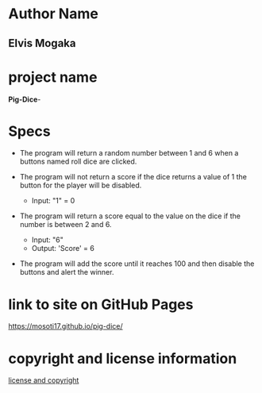 # Author Name
## Elvis Mogaka

# project name
**Pig-Dice**-

# Specs
* The program will return a random number between 1 and 6 when a buttons named roll dice are clicked.

* The program will not return a score if the dice returns a value of 1 the button for the player will  be disabled.
  * Input: "1" = 0
* The program will return a score equal to the value on the dice if the number is between 2 and 6.
    * Input: "6"
    * Output: 'Score' = 6
* The program will add the score until it reaches 100 and then disable the buttons and alert the winner.
# link to site on GitHub Pages
 https://mosoti17.github.io/pig-dice/
# copyright and license information
[license and copyright](licence)
